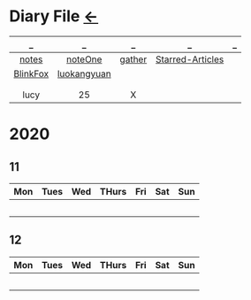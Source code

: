 # Diary File [←](../index.md)

| _ | _ | _ | _ | _ |
|:---:|:---:|:---:|:---:|:---:|
| [notes](notes.md) | [noteOne](noteOne.md) | [gather](gather.md) | [Starred-Articles](https://github.com/Yixiaohan/Starred-Articles) | []() |
| [BlinkFox](BlinkFox.md) | [luokangyuan](luokangyuan.md) | []() | []() | []() |
| []() | []() | []() | []() | []() |
| []() | []() | []() | []() | []() |
| lucy | 25 | X |

# 2020
## 11
| Mon | Tues | Wed | THurs | Fri | Sat | Sun |
|:---:|:---:|:---:|:---:|:---:|:---:|:---:|
| []() | []() | []() | []() | []() | []() | []() |
| []() | []() | []() | []() | []() | []() | []() |
| []() | []() | []() | []() | []() | []() | []() |
| []() | []() | []() | []() | []() | []() | []() |
| []() | []() | []() | []() | []() | []() | []() |

## 12
| Mon | Tues | Wed | THurs | Fri | Sat | Sun |
|:---:|:---:|:---:|:---:|:---:|:---:|:---:|
| []() | []() | []() | []() | []() | []() | []() |
| []() | []() | []() | []() | []() | []() | []() |
| []() | []() | []() | []() | []() | []() | []() |
| []() | []() | []() | []() | []() | []() | []() |
| []() | []() | []() | []() | []() | []() | []() |


